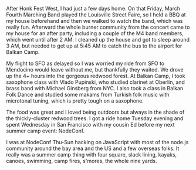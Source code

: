 After Honk Fest West, I had just a few days home. On that Friday, March Fourth Marching Band played the Louisville Street Faire, so I held a BBQ at my house beforehand and then we walked to watch the band, which was really fun. Afterward the whole burner community from the concert came to my house for an after party, including a couple of the M4 band members, which went until after 2 AM. I cleaned up the house and got to sleep around 3 AM, but needed to get up at 5:45 AM to catch the bus to the airport for Balkan Camp.

My flight to SFO as delayed so I was worried my ride from SFO to Mendocino would leave without me, but thankfully they waited. We drove up the 4+ hours into the gorgeous redwood forest. At Balkan Camp, I took saxophone class with Vlado Pupinski, who studied clarinet at Oberlin, and brass band with Michael Ginsberg from NYC. I also took a class in Balkan Folk Dance and studied some makams from Turkish folk music with microtonal tuning, which is pretty tough on a saxophone.

The food was great and I loved being outdoors but always in the shade of the thickly-cluster redwood trees. I got a ride home Tuesday evening and spent Wednesday in San Francisco with my cousin Ed before my next summer camp event: NodeConf.

I was at NodeConf Thu-Sun hacking on JavaScript with most of the node.js community around the bay area and the US and a few overseas folks. It really was a summer camp thing with four square, slack lining, kayaks, canoes, swimming, camp fires, s'mores, the whole nine yards.
